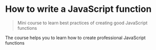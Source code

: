 # How to write a JavaScript function

> Mini course to learn best practices of creating good JavaScript functions

The course helps you to learn how to create professional JavaScript functions
